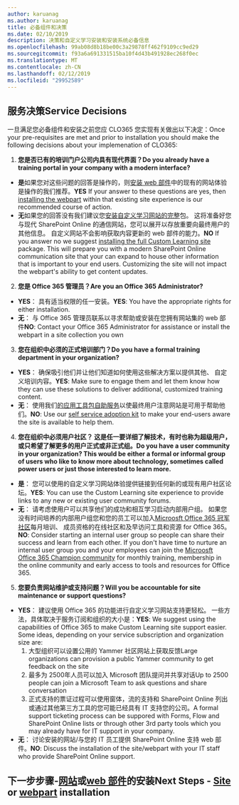 ```yaml
---
author: karuanag
ms.author: karuanag
title: 必备组件和决策
ms.date: 02/10/2019
description: 决策和自定义学习安装和安装系统必备信息
ms.openlocfilehash: 99ab08d8b18be00c3a29878ff462f9109cc9ed29
ms.sourcegitcommit: f93a6a691331515ba10f4d43b491928ec268f0ec
ms.translationtype: MT
ms.contentlocale: zh-CN
ms.lasthandoff: 02/12/2019
ms.locfileid: "29952589"
---
```

## <a name="service-decisions"></a><span data-ttu-id="37e89-103">服务决策</span><span class="sxs-lookup"><span data-stu-id="37e89-103">Service Decisions</span></span>

<span data-ttu-id="37e89-104">一旦满足您必备组件和安装之前您应 CLO365 您实现有关做出以下决定：</span><span class="sxs-lookup"><span data-stu-id="37e89-104">Once your pre-requisites are met and prior to installation you should make the following decisions about your implemenation of CLO365:</span></span>

1. <span data-ttu-id="37e89-105">**您是否已有的培训门户公司内具有现代界面？**</span><span class="sxs-lookup"><span data-stu-id="37e89-105">**Do you already have a training portal in your company with a modern interface?**</span></span>

- <span data-ttu-id="37e89-106">**是**如果您对这些问题的回答是操作的，则[安装 web 部件](installwebpart.md)中的现有的网站体验是操作的我们推荐。</span><span class="sxs-lookup"><span data-stu-id="37e89-106">**YES** If your answer to these questions are yes, then [installing the webpart](installwebpart.md) within that existing site experience is our recommended course of action.</span></span>
- <span data-ttu-id="37e89-p101">**无**如果您的回答没有我们建议您[安装自定义学习网站的完整](installsitepackage.md)包。 这将准备好您与现代 SharePoint Online 的通信网站，您可以展开以存放重要向最终用户的其他信息。 自定义网站不会影响获取内容更新的 web 部件的能力。</span><span class="sxs-lookup"><span data-stu-id="37e89-p101">**NO** If you answer no we suggest [installing the full Custom Learning site](installsitepackage.md) package.  This will prepare you with a modern SharePoint Online communication site that your can expand to house other information that is important to your end users.  Customizing the site will not impact the webpart's ability to get content updates.</span></span> 

2. <span data-ttu-id="37e89-110">**您是 Office 365 管理员？**</span><span class="sxs-lookup"><span data-stu-id="37e89-110">**Are you an Office 365 Administrator?**</span></span>

- <span data-ttu-id="37e89-111">**YES**： 具有适当权限的任一安装。</span><span class="sxs-lookup"><span data-stu-id="37e89-111">**YES**:  You have the appropriate rights for either installation.</span></span>
- <span data-ttu-id="37e89-112">**无**： 与 Office 365 管理员联系以寻求帮助或安装在您拥有网站集的 web 部件</span><span class="sxs-lookup"><span data-stu-id="37e89-112">**NO**: Contact your Office 365 Administrator for assistance or install the webpart in a site collection you own</span></span>

3. <span data-ttu-id="37e89-113">**您在组织中必须的正式培训部门？**</span><span class="sxs-lookup"><span data-stu-id="37e89-113">**Do you have a formal training department in your organization?**</span></span>

- <span data-ttu-id="37e89-114">**YES**： 确保吸引他们并让他们知道如何使用这些解决方案以提供其他、 自定义培训内容。</span><span class="sxs-lookup"><span data-stu-id="37e89-114">**YES**:  Make sure to engage them and let them know how they can use these solutions to deliver additional, customized training content.</span></span>
- <span data-ttu-id="37e89-115">**无**： 使用我们[的应用工具包自助服务](driveadoption.md)以使最终用户注意网站是可用于帮助他们。</span><span class="sxs-lookup"><span data-stu-id="37e89-115">**NO**:  Use our [self service adoption kit](driveadoption.md) to make your end-users aware the site is available to help them.</span></span>

4. <span data-ttu-id="37e89-116">**您在组织中必须用户社区？ 这是任一要详细了解技术，有时也称为超级用户，或只希望了解更多的用户正式或非正式组。**</span><span class="sxs-lookup"><span data-stu-id="37e89-116">**Do you have a user community in your organization?  This would be either a formal or informal group of users who like to know more about technology, sometimes called power users or just those interested to learn more.**</span></span>

- <span data-ttu-id="37e89-117">**是**： 您可以使用的自定义学习网站体验提供链接到任何新的或现有用户社区论坛。</span><span class="sxs-lookup"><span data-stu-id="37e89-117">**YES**:  You can use the Custom Learning site experience to provide links to any new or existing user community forums.</span></span>
- <span data-ttu-id="37e89-p102">**无**： 请考虑使用户可以共享他们的成功和相互学习启动内部用户组。 如果您没有时间培养的内部用户组您和您的员工可以加入[Microosft Office 365 冠军社区](https://aka.ms/O365Champions)每月培训、 成员资格的在线社区和及早访问工具和资源 for Office 365。</span><span class="sxs-lookup"><span data-stu-id="37e89-p102">**NO**:  Consider starting an internal user group so people can share their success and learn from each other.  If you don't have time to nurture an internal user group you and your employees can join the [Microosft Office 365 Champion community](https://aka.ms/O365Champions) for monthly training, membership in the online community and early access to tools and resources for Office 365.</span></span>

5.  <span data-ttu-id="37e89-120">**您要负责网站维护或支持问题？**</span><span class="sxs-lookup"><span data-stu-id="37e89-120">**Will you be accountable for site maintenance or support questions?**</span></span>

- <span data-ttu-id="37e89-p103">**YES**： 建议使用 Office 365 的功能进行自定义学习网站支持更轻松。 一些方法，具体取决于服务订阅和组织的大小是：</span><span class="sxs-lookup"><span data-stu-id="37e89-p103">**YES**: We suggest using the capabilities of Office 365 to make Custom Learning site support easier.  Some ideas, depending on your service subscription and organization size are:</span></span>
    1. <span data-ttu-id="37e89-123">大型组织可以设置公用的 Yammer 社区网站上获取反馈</span><span class="sxs-lookup"><span data-stu-id="37e89-123">Large organizations can provision a public Yammer community to get feedback on the site</span></span>
    2. <span data-ttu-id="37e89-124">最多为 2500年人员可以加入 Microsoft 团队提问并共享对话</span><span class="sxs-lookup"><span data-stu-id="37e89-124">Up to 2500 people can join a Microsoft Team to ask questions and share conversation</span></span>
    3. <span data-ttu-id="37e89-125">正式支持的票证过程可以使用窗体，流的支持和 SharePoint Online 列出或通过其他第三方工具的您可能已经具有 IT 支持您的公司。</span><span class="sxs-lookup"><span data-stu-id="37e89-125">A formal support ticketing process can be suppored with Forms, Flow and SharePoint Online lists or through other 3rd party tools which you may already have for IT support in your company.</span></span> 
- <span data-ttu-id="37e89-126">**无**： 讨论安装的网站/与您的 IT 员工提供 SharePoint Online 支持 web 部件。</span><span class="sxs-lookup"><span data-stu-id="37e89-126">**NO**:  Discuss the installation of the site/webpart with your IT staff who provide SharePoint Online support.</span></span>  

## <a name="next-steps---siteinstallsitepackagemd-or-webpartinstallwebpartmd-installation"></a><span data-ttu-id="37e89-127">下一步步骤-[网站](installsitepackage.md)或[web 部件](installwebpart.md)的安装</span><span class="sxs-lookup"><span data-stu-id="37e89-127">Next Steps - [Site](installsitepackage.md) or [webpart](installwebpart.md) installation</span></span>